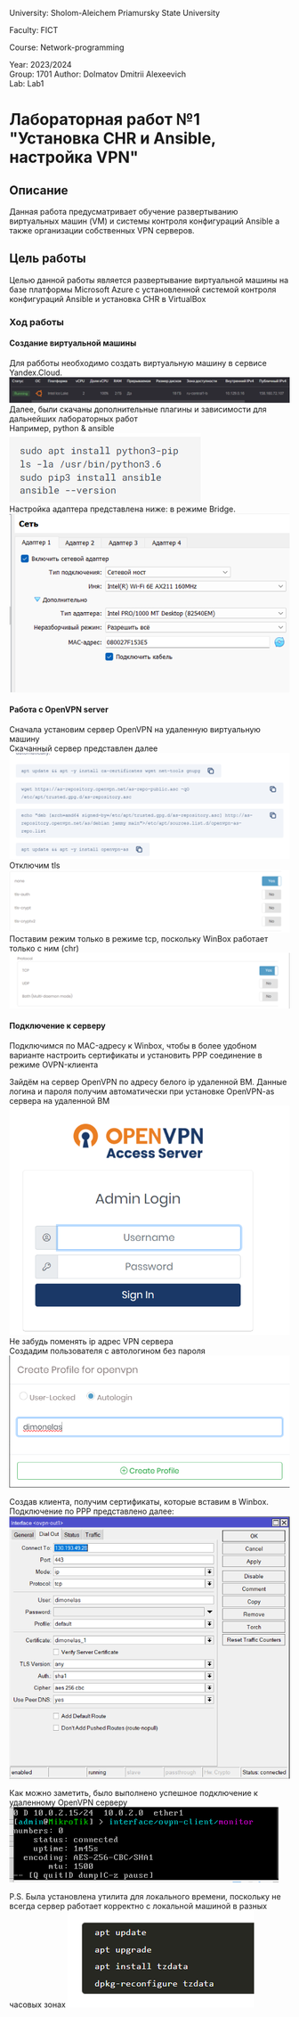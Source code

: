 University: Sholom-Aleichem Priamursky State University 

Faculty: FICT

Course: Network-programming 

Year: 2023/2024  
Group: 1701 
Author: Dolmatov Dmitrii Alexeevich  
Lab: Lab1  


# Лабораторная работ №1 "Установка CHR и Ansible, настройка VPN"  
## Описание  
Данная работа предусматривает обучение развертыванию виртуальных машин (VM) и системы контроля конфигураций Ansible а также организации собственных VPN серверов.
## Цель работы  
Целью данной работы является развертывание виртуальной машины на базе платформы Microsoft Azure с установленной системой контроля конфигураций Ansible и установка CHR в VirtualBox
### Ход работы  
#### Создание виртуальной машины
Для рабботы необходимо создать виртуальную машину в сервисе Yandex.Cloud. ![Созданнная машина](https://github.com/ErdmanAA/2023_2024-network_programming-1701-erdman_a_a/blob/main/lab1/otchet/yandexVM.png)
Далее, были скачаны дополнительные плагины и зависимости для дальнейших лабораторных работ  
Например, python & ansible ![Успешная установка Python & Ansible](https://github.com/DimbikeY/2023_2024-network_programming-k34212-dolmatov_d_a/blob/main/lab1/resources/Cкачивание%20python%20%26%20ansible.png)  
Настройка адаптера представлена ниже: в режиме Bridge. ![Настройка интерфейса](https://github.com/DimbikeY/2023_2024-network_programming-k34212-dolmatov_d_a/blob/main/lab1/resources/Настройки%20адаптера.png)  
#### Работа с OpenVPN server
Сначала установим сервер OpenVPN на удаленную виртуальную машину  
Скачанный сервер представлен далее ![Скачанный сервер](https://github.com/DimbikeY/2023_2024-network_programming-k34212-dolmatov_d_a/blob/main/lab1/resources/Скачивание%20openvpn%20сервера.png)  
Отключим tls ![Отключенный tls](https://github.com/DimbikeY/2023_2024-network_programming-k34212-dolmatov_d_a/blob/main/lab1/resources/Отключение%20tls.png)  
Поставим режим только в режиме tcp, поскольку WinBox работает только с ним (chr) ![Выбор TCP](https://github.com/DimbikeY/2023_2024-network_programming-k34212-dolmatov_d_a/blob/main/lab1/resources/Выбор%20TCP.png)  
#### Подключение к серверу
Подключимся по MAC-адресу к Winbox, чтобы в более удобном варианте настроить сертификаты и установить PPP соединение в режиме OVPN-клиента  

Зайдём на сервер OpenVPN по адресу белого ip удаленной ВМ. Данные логина и пароля получим автоматически при установке OpenVPN-as сервера на удаленной ВМ ![Вход в личный кабинет](https://github.com/DimbikeY/2023_2024-network_programming-k34212-dolmatov_d_a/blob/main/lab1/resources/Вход%20в%20личный%20кабинет.png)  
Не забудь поменять ip адрес VPN сервера  
Создадим пользователя с автологином без пароля ![Создание клиента](https://github.com/DimbikeY/2023_2024-network_programming-k34212-dolmatov_d_a/blob/main/lab1/resources/Создание%20пользователя%20с%20автологином.png)  

Создав клиента, получим сертификаты, которые вставим в Winbox.  
Подключение по PPP представлено далее: ![Подключение по PPP](https://github.com/DimbikeY/2023_2024-network_programming-k34212-dolmatov_d_a/blob/main/lab1/resources/Задание%20PPP%20подключения.png)  

Как можно заметить, было выполнено успешное подключение к удаленному OpenVPN серверу ![Успешное подключение](https://github.com/DimbikeY/2023_2024-network_programming-k34212-dolmatov_d_a/blob/main/lab1/resources/Успешный%20успех.png)  

P.S. Была установлена утилита для локального времени, поскольку не всегда сервер работает корректно с локальной машиной в разных часовых зонах ![Утилита для времени](https://github.com/DimbikeY/2023_2024-network_programming-k34212-dolmatov_d_a/blob/main/lab1/resources/Утилита%20для%20локального%20времени.png)  
